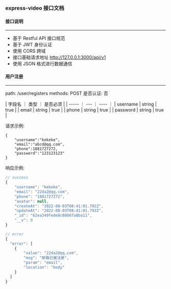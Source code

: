 ### express-video 接口文档

#### 接口说明

---

- 基于 Restful API 接口规范
- 基于 JWT 身份认证
- 使用 CORS 跨域
- 接口基础请求地址 http://127.0.0.1:3000/api/v1
- 使用 JSON 格式进行数据通信

#### 用户注册

---

path: /user/registers
methods: POST
是否认证: 否

| 字段名 ｜ 类型 ｜ 是否必须 |
| ----- ｜ --- ｜ ---- ｜
| username | string | true |
| email | string | true |
| phone | string | true |
| password | string | true |

请求示例:

```
{
    "username":"kekeke",
    "email":"abcd@qq.com",
    "phone":1881727272,
    "password":"123123123"
}
```

响应示例:

```javascript
// success
{
    "username": "kekeke",
    "email": "22da2@qq.com",
    "phone": "1881727272",
    "avatar": null,
    "createAt": "2022-08-03T08:41:01.792Z",
    "updateAt": "2022-08-03T08:41:01.792Z",
    "_id": "62ea349fede8c08607a8ba11",
    "__v": 0
}
```

```javascript
// error
{
  "error": [
    {
        "value": "22da2@qq.com",
        "msg": "邮箱已被注册",
        "param": "email",
        "location": "body"
    }
  ]
}
```
